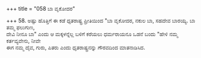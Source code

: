 +++
title = "058 ಬಾ ವೃಕೋದರ"

+++
58. ಅಷ್ಟು ಹೊತ್ತಿಗೆ ಈ ಕಡೆ ಧೃತರಾಷ್ಟ್ರ ಪ್ರೀತಿಯಿಂದ "ಬಾ ವೃಕೋದರ, ನಕುಲ ಬಾ, ಸಹದೇವ ಬಾರಯ್ಯ. ಬಾ ತಮ್ಮ ಫಲುಗುಣ,   
ದೇವಿ ನೀನೂ ಬಾ" ಎಂದು ಆ ಮಕ್ಕಳನ್ನೆಲ್ಲ ಬಳಿಗೆ ಕರೆಯಲು ಧರ್ಮರಾಯನೂ ಒಡನೆ ಬಂದು "ಹೇಳಿ ನಮ್ಮ ಕರ್ತವ್ಯವೇನು, ನೀವೇ   
ಈಗ ನಮ್ಮ ದೈವ, ಗುರು, ಪಿತರು ಎಂದು ಧೃತರಾಷ್ಟ್ರನನ್ನು ಗೌರವದಿಂದ ಮಾತನಾಡಿಸಿದ.